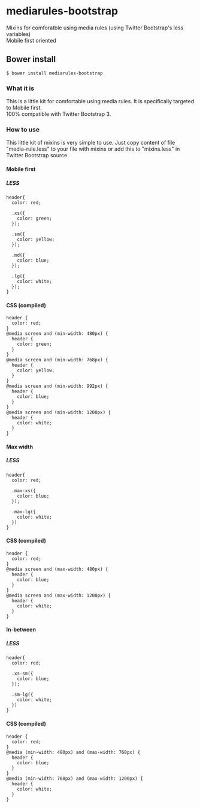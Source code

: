 # mediarules-bootstrap
Mixins for comforatble using media rules (using Twitter Bootstrap's less variables)<br>
Mobile first oriented

## Bower install

```
$ bower install mediarules-bootstrap
```

### What it is

This is a little kit for comfortable using media rules. It is specifically targeted to Mobile first.<br>
100% compatible with Twitter Bootstrap 3. 

### How to use

This little kit of mixins is very simple to use. Just copy content of file "media-rule.less" to your file with mixins or add this to "mixins.less" in Twitter Bootstrap source.

#### Mobile first

##### LESS
```
header{
  color: red;
  
  .xs({
    color: green;
  });
  
  .sm({
    color: yellow;
  });
  
  .md({
    color: blue;
  });
  
  .lg({
    color: white;
  });
}
```

#### CSS (compiled)
```
header {
  color: red;
}
@media screen and (min-width: 480px) {
  header {
    color: green;
  }
}
@media screen and (min-width: 768px) {
  header {
    color: yellow;
  }
}
@media screen and (min-width: 992px) {
  header {
    color: blue;
  }
}
@media screen and (min-width: 1200px) {
  header {
    color: white;
  }
}
```

#### Max width

##### LESS
```
header{
  color: red;
  
  .max-xs({
    color: blue;
  });
  
  .max-lg({
    color: white;
  })
}
```

#### CSS (compiled)
```
header {
  color: red;
}
@media screen and (max-width: 480px) {
  header {
    color: blue;
  }
}
@media screen and (max-width: 1200px) {
  header {
    color: white;
  }
}
```

#### In-between

##### LESS
```
header{
  color: red;
  
  .xs-sm({
    color: blue;
  });
  
  .sm-lg({
    color: white;
  })
}
```

#### CSS (compiled)
```
header {
  color: red;
}
@media (min-width: 480px) and (max-width: 768px) {
  header {
    color: blue;
  }
}
@media (min-width: 768px) and (max-width: 1200px) {
  header {
    color: white;
  }
}
```